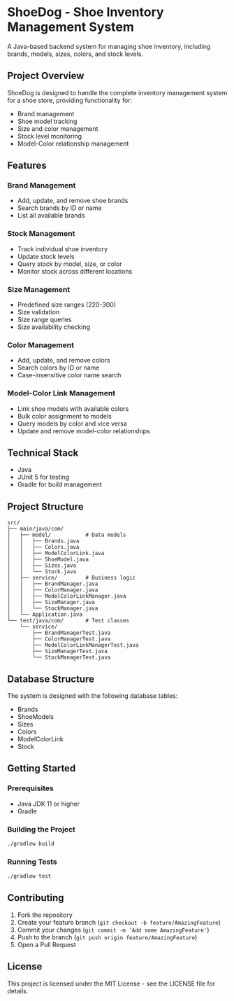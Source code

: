 # ShoeDog - Shoe Inventory Management System

A Java-based backend system for managing shoe inventory, including brands, models, sizes, colors, and stock levels.

## Project Overview

ShoeDog is designed to handle the complete inventory management system for a shoe store, providing functionality for:
- Brand management
- Shoe model tracking
- Size and color management
- Stock level monitoring
- Model-Color relationship management

## Features

### Brand Management
- Add, update, and remove shoe brands
- Search brands by ID or name
- List all available brands

### Stock Management
- Track individual shoe inventory
- Update stock levels
- Query stock by model, size, or color
- Monitor stock across different locations

### Size Management
- Predefined size ranges (220-300)
- Size validation
- Size range queries
- Size availability checking

### Color Management
- Add, update, and remove colors
- Search colors by ID or name
- Case-insensitive color name search

### Model-Color Link Management
- Link shoe models with available colors
- Bulk color assignment to models
- Query models by color and vice versa
- Update and remove model-color relationships

## Technical Stack

- Java
- JUnit 5 for testing
- Gradle for build management

## Project Structure

```
src/
├── main/java/com/
│   ├── model/           # Data models
│   │   ├── Brands.java
│   │   ├── Colors.java
│   │   ├── ModelColorLink.java
│   │   ├── ShoeModel.java
│   │   ├── Sizes.java
│   │   └── Stock.java
│   ├── service/         # Business logic
│   │   ├── BrandManager.java
│   │   ├── ColorManager.java
│   │   ├── ModelColorLinkManager.java
│   │   ├── SizeManager.java
│   │   └── StockManager.java
│   └── Application.java
└── test/java/com/       # Test classes
    └── service/
        ├── BrandManagerTest.java
        ├── ColorManagerTest.java
        ├── ModelColorLinkManagerTest.java
        ├── SizeManagerTest.java
        └── StockManagerTest.java
```

## Database Structure

The system is designed with the following database tables:
- Brands
- ShoeModels
- Sizes
- Colors
- ModelColorLink
- Stock

## Getting Started

### Prerequisites
- Java JDK 11 or higher
- Gradle

### Building the Project
```bash
./gradlew build
```

### Running Tests
```bash
./gradlew test
```

## Contributing

1. Fork the repository
2. Create your feature branch (`git checkout -b feature/AmazingFeature`)
3. Commit your changes (`git commit -m 'Add some AmazingFeature'`)
4. Push to the branch (`git push origin feature/AmazingFeature`)
5. Open a Pull Request

## License

This project is licensed under the MIT License - see the LICENSE file for details. 